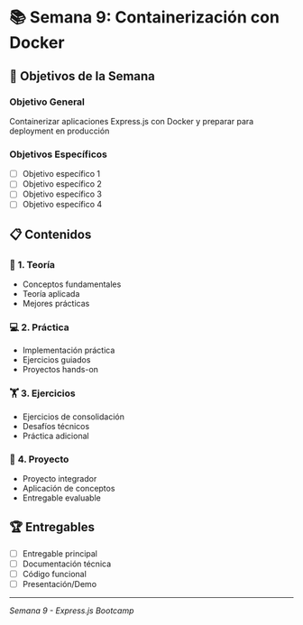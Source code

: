 # 📚 Semana 9: Containerización con Docker

## 🎯 Objetivos de la Semana

### Objetivo General
Containerizar aplicaciones Express.js con Docker y preparar para deployment en producción

### Objetivos Específicos
- [ ] Objetivo específico 1
- [ ] Objetivo específico 2
- [ ] Objetivo específico 3
- [ ] Objetivo específico 4

## 📋 Contenidos

### 🧠 **1. Teoría**
- Conceptos fundamentales
- Teoría aplicada
- Mejores prácticas

### 💻 **2. Práctica**
- Implementación práctica
- Ejercicios guiados
- Proyectos hands-on

### 🏋️ **3. Ejercicios**
- Ejercicios de consolidación
- Desafíos técnicos
- Práctica adicional

### 🎯 **4. Proyecto**
- Proyecto integrador
- Aplicación de conceptos
- Entregable evaluable

## 🏆 Entregables
- [ ] Entregable principal
- [ ] Documentación técnica
- [ ] Código funcional
- [ ] Presentación/Demo

---
*Semana 9 - Express.js Bootcamp*
